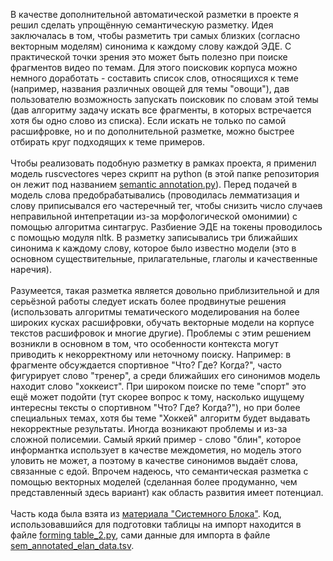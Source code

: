 В качестве дополнительной автоматической разметки в проекте я решил сделать упрощённую семантическую разметку. Идея заключалась в том, чтобы разметить три самых близких (согласно векторным моделям) синонима к каждому слову каждой ЭДЕ. С практической точки зрения это может быть полезно при поиске фрагментов видео по темам. Для этого поисковик корпуса можно немного доработать - составить список слов, относящихся к теме (например, названия различных овощей для темы "овощи"), дав пользователю возможность запускать поисковик по словам этой темы (дав алгоритму задачу искать все фрагменты, в которых встречается хотя бы одно слово из списка). Если искать не только по самой расшифровке, но и по дополнительной разметке, можно быстрее отбирать круг подходящих к теме примеров. <br/><br/>
Чтобы реализовать подобную разметку в рамках проекта, я применил модель ruscvectores через скрипт на python (в этой папке репозитория он лежит под названием [semantic annotation.py](https://github.com/jacoblvovski/lingdata/blob/main/livecorpus/semantic%20annotation.py)). Перед подачей в модель слова предобрабатывались (проводилась лемматизация и слову приписывался его частеречный тег, чтобы снизить число случаев неправильной интепретации из-за морфологической омонимии) с помощью алгоритма синтагрус. Разбиение ЭДЕ на токены проводилось с помощью модуля nltk. В разметку записывались три ближайших синонима к каждому слову, которое было известно модели (это в основном существительные, прилагательные, глаголы и качественные наречия).<br/><br/>
Разумеется, такая разметка является довольно приблизительной и для серьёзной работы следует искать более продвинутые решения (использовать алгоритмы тематического моделирования на более широких кусках расшифровки, обучать векторные модели на корпусе текстов расшифровок и многие другие). Проблемы с этим решением возникли в основном в том, что особенности контекста могут приводить к некорректному или неточному поиску. Например: в фрагменте обсуждается спортивное "Что? Где? Когда?", часто фигурирует слово "тренер", а среди ближайших его синонимов модель находит слово "хоккеист". При широком поиске по теме "спорт" это ещё может подойти (тут скорее вопрос к тому, насколько ищущему интересны тексты о спортивном "Что? Где? Когда?"), но при более специальных темах, хотя бы теме "Хоккей" алгоритм будет выдавать некорректные результаты. Иногда возникают проблемы и из-за сложной полисемии. Самый яркий пример - слово "блин", которое информантка использует в качестве междометия, но модель этого уловить не может, а поэтому в качестве синонимов выдаёт слова, связанные с едой. Впрочем надеюсь, что семантическая разметка с помощью векторных моделей (сделанная более продуманно, чем представленный здесь вариант) как область развития имеет потенциал. <br/><br/>
Часть кода была взята из [материала "Системного Блока"](https://sysblok.ru/knowhow/obuchaem-word2vec-praktikum-po-sozdaniju-vektornyh-modelej-jazyka/). Код, использовавшийся для подготовки таблицы на импорт находится в файле [forming table_2.py](https://github.com/jacoblvovski/lingdata/blob/main/livecorpus/forming%20table_2.py), cами данные для импорта в файле [sem_annotated_elan_data.tsv](https://github.com/jacoblvovski/lingdata/blob/main/livecorpus/sem_annotated_elan_data.tsv).
